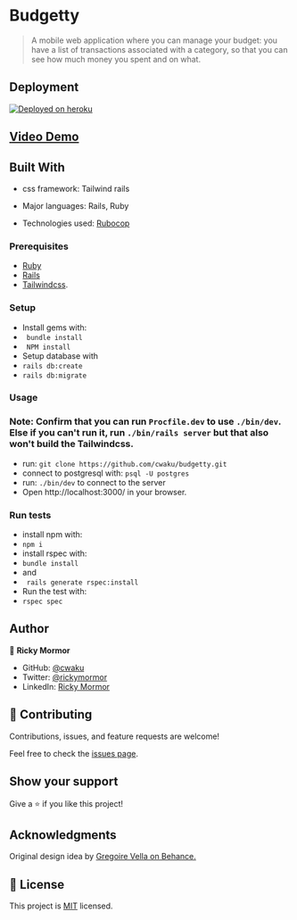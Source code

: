 # Budgetty

> A mobile web application where you can manage your budget: you have a list of transactions associated with a category, so that you can see how much money you spent and on what.
## Deployment
[![Deployed on heroku](https://img.shields.io/badge/Deployed-Heroku-blueviolet)](https://immense-escarpment-87174.herokuapp.com/)

## [Video Demo](https://www.loom.com/share/cd4c969bf8bb4e29a979334353a6f6d8)

## Built With

- css framework: Tailwind rails

- Major languages: Rails, Ruby

- Technologies used: [Rubocop](https://rubocop.org/)


### Prerequisites

- [Ruby](https://www.ruby-lang.org/)
- [Rails](https://guides.rubyonrails.org/getting_started.html)
- [Tailwindcss](https://tailwindcss.com/docs/installation).

### Setup
- Install gems with:
- ` bundle install`
- ` NPM install`
- Setup database with
- `rails db:create`
- `rails db:migrate`

### Usage

### Note: Confirm that you can run `Procfile.dev` to use `./bin/dev`. Else if you can't run it, run `./bin/rails server` but that also won't build the Tailwindcss.

- run: ` git clone https://github.com/cwaku/budgetty.git `
- connect to postgresql with: ` psql -U postgres `
- run: ` ./bin/dev ` to connect to the server
- Open http://localhost:3000/ in your browser.

### Run tests
- install npm with:
- `npm i`
- install rspec with:
- `bundle install`
- and
- ` rails generate rspec:install`
- Run the test with:
- `rspec spec`
## Author

👤 **Ricky Mormor**

- GitHub: [@cwaku](https://github.com/cwaku)
- Twitter: [@rickymormor](https://twitter.com/rickymormor)
- LinkedIn: [Ricky Mormor](https://github.com/cwaku/blog/blob/develop/www.linkedin.com/in/rickymormor)



## 🤝 Contributing

Contributions, issues, and feature requests are welcome!

Feel free to check the [issues page](https://github.com/cwaku/budgetty/issues).

## Show your support

Give a ⭐️ if you like this project!

## Acknowledgments

Original design idea by [Gregoire Vella on Behance.](https://www.behance.net/gregoirevella)

## 📝 License

This project is [MIT](./license.md) licensed.
